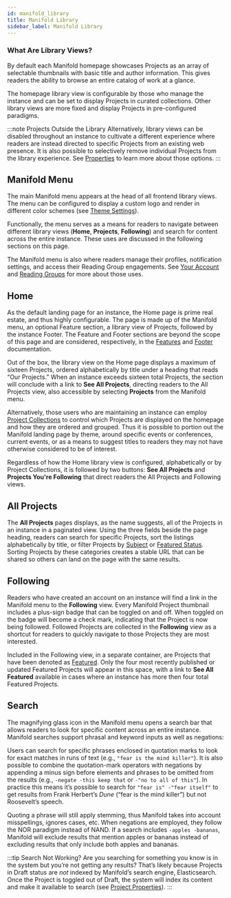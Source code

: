 ```yaml
---
id: manifold_library
title: Manifold Library
sidebar_label: Manifold Library
---
```


### What Are Library Views?

By default each Manifold homepage showcases Projects as an array of selectable thumbnails with basic title and author information. This gives readers the ability to browse an entire catalog of work at a glance.

The homepage library view is configurable by those who manage the instance and can be set to display Projects in curated collections. Other library views are more fixed and display Projects in pre-configured paradigms.

:::note Projects Outside the Library
Alternatively, library views can be disabled throughout an instance to cultivate a different experience where readers are instead directed to specific Projects from an existing web presence. It is also possible to selectively remove individual Projects from the library experience. See [Properties](../administering/configuring/properties.md#disable-library-views) to learn more about those options.
:::

## Manifold Menu

The main Manifold menu appears at the head of all frontend library views. The menu can be configured to display a custom logo and render in different color schemes (see [Theme Settings](../administering/configuring/theme_settings)).

Functionally, the menu serves as a means for readers to navigate between different library views (**Home**, **Projects**, **Following**) and search for content across the entire instance. These uses are discussed in the following sections on this page.

The Manifold menu is also where readers manage their profiles, notification settings, and access their Reading Group engagements. See [Your Account](../using/your_account.md) and [Reading Groups](../using/reading_groups.md) for more about those uses.

## Home

As the default landing page for an instance, the Home page is prime real estate, and thus highly configurable. The page is made up of the Manifold menu, an optional Feature section, a library view of Projects, followed by the instance Footer. The Feature and Footer sections are beyond the scope of this page and are considered, respectively, in the [Features](../docs/backend/features.md) and [Footer](../docs/administering/configuring/properties.md#footer) documentation.

Out of the box, the library view on the Home page displays a maximum of sixteen Projects, ordered alphabetically by title under a heading that reads “Our Projects.” When an instance exceeds sixteen total Projects, the section will conclude with a link to **See All Projects**, directing readers to the All Projects view, also accessible by selecting **Projects** from the Manifold menu.

Alternatively, those users who are maintaining an instance can employ [Project Collections](../backend/project_collections.md) to control which Projects are displayed on the homepage and how they are ordered and grouped. Thus it is possible to portion out the Manifold landing page by theme, around specific events or conferences, current events, or as a means to suggest titles to readers they may not have otherwise considered to be of interest.

Regardless of how the Home library view is configured, alphabetically or by Project Collections, it is followed by two buttons: **See All Projects** and **Projects You're Following** that direct readers the All Projects and Following views.

## All Projects

The **All Projects** pages displays, as the name suggests, all of the Projects in an instance in a paginated view. Using the three fields beside the page heading, readers can search for specific Projects, sort the listings alphabetically by title, or filter Projects by [Subject](../administering/configuring/project_subjects.md) or [Featured Status](../backend/projects.md#featured). Sorting Projects by these categories creates a stable URL that can be shared so others can land on the page with the same results.

## Following

Readers who have created an account on an instance will find a link in the Manifold menu to the **Following** view. Every Manifold Project thumbnail includes a plus-sign badge that can be toggled on and off. When toggled on the badge will become a check mark, indicating that the Project is now being followed. Followed Projects are collected in the **Following** view as a shortcut for readers to quickly navigate to those Projects they are most interested.

Included in the Following view, in a separate container, are Projects that have been denoted as [Featured](../backend/projects.md#featured). Only the four most recently published or updated Featured Projects will appear in this space, with a link to **See All Featured** available in cases where an instance has more then four total Featured Projects.

## Search

The magnifying glass icon in the Manifold menu opens a search bar that allows readers to look for specific content across an entire instance. Manifold searches support phrasal and keyword inputs as well as negations:

Users can search for specific phrases enclosed in quotation marks to look for exact matches in runs of text (e.g., `"fear is the mind killer"`). It is also possible to combine the quotation-mark operators with negations by appending a minus sign before elements and phrases to be omitted from the results (e.g., `-negate -this keep that` or `-"no to all of this"`). In practice this means it’s possible to search for `"fear is" -"fear itself"` to get results from Frank Herbert’s *Dune* (“fear is the mind killer”) but not Roosevelt’s speech.

Quoting a phrase will still apply stemming, thus Manifold takes into account misspellings, ignores cases, etc. When negations are employed, they follow the NOR paradigm instead of NAND. If a search includes `-apples -bananas`, Manifold will exclude results that mention apples or bananas instead of excluding results that only include both apples and bananas.

:::tip Search Not Working?
Are you searching for something you know is in the system but you’re not getting any results? That’s likely because Projects in Draft status are *not* indexed by Manifold’s search engine, Elasticsearch. Once the Project is toggled out of Draft, the system will index its content and make it available to search (see [Project Properties](../backend/projects.md#draft-mode)).
:::